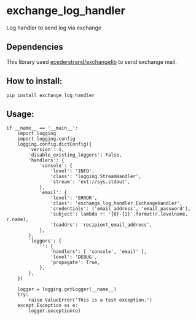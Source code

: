 # exchange_log_handler
Log handler to send log via exchange

## Dependencies
This library used [ecederstrand/exchangelib](https://github.com/ecederstrand/exchangelib) to send exchange mail.

## How to install:
`
pip install exchange_log_handler
`
## Usage:
```
if __name__ == '__main__':
    import logging
    import logging.config
    logging.config.dictConfig({
        'version': 1,
        'disable_existing_loggers': False,
        'handlers': {
            'console': {
                'level': 'INFO',
                'class': 'logging.StreamHandler',
                'stream': 'ext://sys.stdout',
            },
            'email': {
                'level': 'ERROR',
                'class': 'exchange_log_handler.ExchangeHandler',
                'credentials': ('email_address', 'email_password'),
                'subject': lambda r: '{0}-{1}'.format(r.levelname, r.name),
                'toaddrs': 'recipient_email_address',
            },
        },
        'loggers': {
            '': {
                'handlers': [ 'console', 'email' ],
                'level': 'DEBUG',
                'propagate': True,
            },
        },
    })

    logger = logging.getLogger(__name__)
    try:
        raise ValueError('This is a test exception.')
    except Exception as e:
        logger.exception(e)
```
